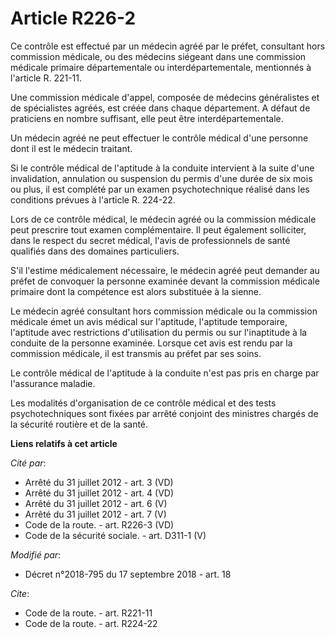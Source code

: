 # Article R226-2

Ce contrôle est effectué par un médecin agréé par le préfet, consultant hors commission médicale, ou des médecins siégeant
dans une commission médicale primaire départementale ou interdépartementale, mentionnés à l'article R. 221-11.

Une commission médicale d'appel, composée de médecins généralistes et de spécialistes agréés, est créée dans chaque
département. A défaut de praticiens en nombre suffisant, elle peut être interdépartementale.

Un médecin agréé ne peut effectuer le contrôle médical d'une personne dont il est le médecin traitant.

Si le contrôle médical de l'aptitude à la conduite intervient à la suite d'une invalidation, annulation ou suspension du
permis d'une durée de six mois ou plus, il est complété par un examen psychotechnique réalisé dans les conditions prévues à
l'article R. 224-22.

Lors de ce contrôle médical, le médecin agréé ou la commission médicale peut prescrire tout examen complémentaire. Il peut
également solliciter, dans le respect du secret médical, l'avis de professionnels de santé qualifiés dans des domaines
particuliers.

S'il l'estime médicalement nécessaire, le médecin agréé peut demander au préfet de convoquer la personne examinée devant la
commission médicale primaire dont la compétence est alors substituée à la sienne.

Le médecin agréé consultant hors commission médicale ou la commission médicale émet un avis médical sur l'aptitude,
l'aptitude temporaire, l'aptitude avec restrictions d'utilisation du permis ou sur l'inaptitude à la conduite de la personne
examinée. Lorsque cet avis est rendu par la commission médicale, il est transmis au préfet par ses soins.

Le contrôle médical de l'aptitude à la conduite n'est pas pris en charge par l'assurance maladie.

Les modalités d'organisation de ce contrôle médical et des tests psychotechniques sont fixées par arrêté conjoint des
ministres chargés de la sécurité routière et de la santé.

**Liens relatifs à cet article**

_Cité par_:

  - Arrêté du 31 juillet 2012 - art. 3 (VD)
  - Arrêté du 31 juillet 2012 - art. 4 (VD)
  - Arrêté du 31 juillet 2012 - art. 6 (V)
  - Arrêté du 31 juillet 2012 - art. 7 (V)
  - Code de la route. - art. R226-3 (VD)
  - Code de la sécurité sociale. - art. D311-1 (V)

_Modifié par_:

  - Décret n°2018-795 du 17 septembre 2018 - art. 18

_Cite_:

  - Code de la route. - art. R221-11
  - Code de la route. - art. R224-22
